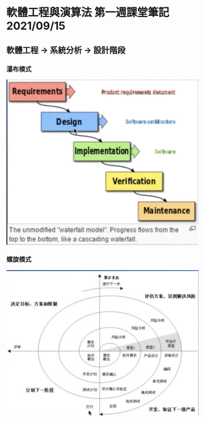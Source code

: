 # 軟體工程與演算法 第一週課堂筆記 2021/09/15

## 軟體工程 -> 系統分析 -> 設計階段
### 瀑布模式
![](./photo/瀑布.png)

### 螺旋模式
![](./photo/螺旋.png)
